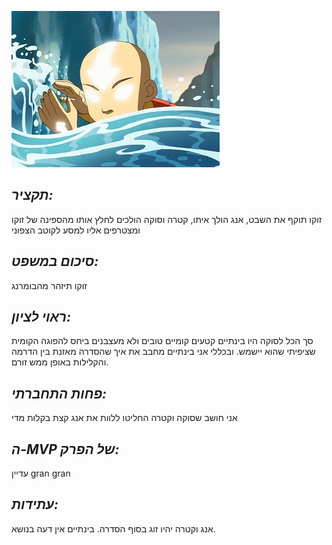 ![](images/102.png "102")
## *תקציר:*
זוקו תוקף את השבט, אנג הולך איתו, קטרה וסוקה הולכים לחלץ אותו מהספינה של זוקו ומצטרפים אליו למסע לקוטב הצפוני

## *סיכום במשפט:*
זוקו תיזהר מהבומרנג

## *ראוי לציון:*
סך הכל לסוקה היו בינתיים קטעים קומיים טובים ולא מעצבנים ביחס להפוגה הקומית שציפיתי שהוא יישמש. ובכללי אני בינתיים מחבב את איך שהסדרה מאזנת בין הדרמה והקלילות באופן ממש זורם.

## *פחות התחברתי:*
אני חושב שסוקה וקטרה החליטו ללוות את אנג קצת בקלות מדי

## *ה-MVP של הפרק:*
עדיין gran gran

## *עתידות:*
אנג וקטרה יהיו זוג בסוף הסדרה. בינתיים אין דעה בנושא.